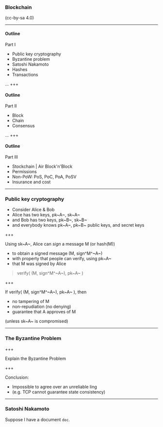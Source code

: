 ### Blockchain

(cc-by-sa 4.0)

---

#### Outline

Part I
* Public key cryptography
* Byzantine problem
* Satoshi Nakamoto
* Hashes
* Transactions

...
+++

#### Outline

Part II
* Block
* Chain
* Consensus

...
+++

#### Outline

Part III
* Stockchain | Air Block'n'Block
* Permissions
* Non-PoW: PoS, PoC, PoA, PoSV
* Insurance and cost

---

### Public key cryptography

* Consider Alice & Bob
* Alice has two keys, pk~A~, sk~A~
* and Bob has two keys, pk~B~, sk~B~
* and everybody knows pk~A~, pk~B~
public keys, and secret keys

+++

Using sk~A~, Alice can _sign_ a message M (or hash(M))
* to obtain a signed message (M, sign^M^~A~)
* with property that people can verify, using pk~A~
* that M was signed by Alice

> verify( (M, sign^M^~A~), pk~A~ )

+++

If verify( (M, sign^M^~A~), pk~A~ ), then
* no tampering of M
* non-repudiation (no denying)
* guarantee that A approves of M

(unless sk~A~ is compromised)




---

### The Byzantine Problem

+++

Explain the Byzantine Problem

+++

Conclusion:
* Impossible to agree over an unreliable ling
* (e.g. TCP cannot guarantee state consistency)

---

### Satoshi Nakamoto

Suppose I have a document `doc`.
